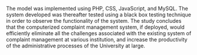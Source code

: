 The model was implemented using PHP, CSS, JavaScript, and MySQL. The system
developed was thereafter tested using a black box testing technique in order to observe the
functionality of the system. The study concludes that the computerized complaint
management system, if deployed, would efficiently eliminate all the challenges associated
with the existing system of complaint management at various institution, and increase the
productivity of the administrative processes of the University at large.
